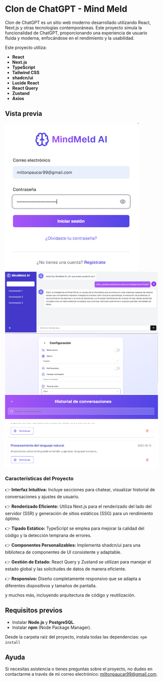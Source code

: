 # Clon de ChatGPT - Mind Meld

Clon de ChatGPT es un sitio web moderno desarrollado utilizando React, Next.js y otras tecnologías contemporáneas. Este proyecto simula la funcionalidad de ChatGPT, proporcionando una experiencia de usuario fluida y moderna, enfocándose en el rendimiento y la usabilidad.

Este proyecto utiliza:

- **React**
- **Next.js**
- **TypeScript**
- **Tailwind CSS**
- **shadcn/ui**
- **Lucide React**
- **React Query**
- **Zustand**
- **Axios**

## Vista previa
![Vista previa 1](https://raw.githubusercontent.com/miltonAlan/react-mind-meld-gpt-chat-clone/master/capture1.png "Vista previa 1")
![Vista previa 2](https://raw.githubusercontent.com/miltonAlan/react-mind-meld-gpt-chat-clone/master/capture2.png "Vista previa 2")
![Vista previa 3](https://raw.githubusercontent.com/miltonAlan/react-mind-meld-gpt-chat-clone/master/capture3.png "Vista previa 3")
![Vista previa 3](https://raw.githubusercontent.com/miltonAlan/react-mind-meld-gpt-chat-clone/master/capture5.png "Vista previa 5")

### Características del Proyecto

👉 **Interfaz Intuitiva:** Incluye secciones para chatear, visualizar historial de conversaciones y ajustes de usuario.

👉 **Renderizado Eficiente:** Utiliza Next.js para el renderizado del lado del servidor (SSR) y generación de sitios estáticos (SSG) para un rendimiento óptimo.

👉 **Tipado Estático:** TypeScript se emplea para mejorar la calidad del código y la detección temprana de errores.

👉 **Componentes Personalizables:** Implementa shadcn/ui para una biblioteca de componentes de UI consistente y adaptable.

👉 **Gestión de Estado:** React Query y Zustand se utilizan para manejar el estado global y las solicitudes de datos de manera eficiente.

👉 **Responsivo:** Diseño completamente responsivo que se adapta a diferentes dispositivos y tamaños de pantalla.

y muchos más, incluyendo arquitectura de código y reutilización.

## Requisitos previos
- Instalar **Node.js** y **PostgreSQL**.
- Instalar **npm** (Node Package Manager).

Desde la carpeta raíz del proyecto, instala todas las dependencias: `npm install`

## Ayuda
Si necesitas asistencia o tienes preguntas sobre el proyecto, no dudes en contactarme a través de mi correo electrónico: [miltonpaucar99@gmail.com](mailto:miltonpaucar99@gmail.com).
